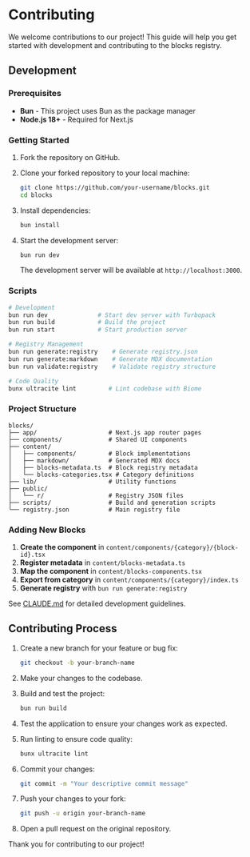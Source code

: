 # Contributing

We welcome contributions to our project! This guide will help you get started with development and contributing to the blocks registry.

## Development

### Prerequisites

- **Bun** - This project uses Bun as the package manager
- **Node.js 18+** - Required for Next.js

### Getting Started

1. Fork the repository on GitHub.

2. Clone your forked repository to your local machine:

   ```bash
   git clone https://github.com/your-username/blocks.git
   cd blocks
   ```

3. Install dependencies:

   ```bash
   bun install
   ```

4. Start the development server:

   ```bash
   bun run dev
   ```

   The development server will be available at `http://localhost:3000`.

### Scripts

```bash
# Development
bun run dev              # Start dev server with Turbopack
bun run build            # Build the project
bun run start            # Start production server

# Registry Management
bun run generate:registry    # Generate registry.json
bun run generate:markdown    # Generate MDX documentation
bun run validate:registry    # Validate registry structure

# Code Quality  
bunx ultracite lint         # Lint codebase with Biome
```

### Project Structure

```
blocks/
├── app/                    # Next.js app router pages
├── components/             # Shared UI components
├── content/
│   ├── components/         # Block implementations
│   ├── markdown/           # Generated MDX docs
│   ├── blocks-metadata.ts  # Block registry metadata
│   └── blocks-categories.tsx # Category definitions
├── lib/                    # Utility functions
├── public/
│   └── r/                  # Registry JSON files
├── scripts/                # Build and generation scripts
└── registry.json           # Main registry file
```

### Adding New Blocks

1. **Create the component** in `content/components/{category}/{block-id}.tsx`
2. **Register metadata** in `content/blocks-metadata.ts`
3. **Map the component** in `content/blocks-components.tsx` 
4. **Export from category** in `content/components/{category}/index.ts`
5. **Generate registry** with `bun run generate:registry`

See [CLAUDE.md](./CLAUDE.md) for detailed development guidelines.

## Contributing Process

1. Create a new branch for your feature or bug fix:

   ```bash
   git checkout -b your-branch-name
   ```

2. Make your changes to the codebase.

3. Build and test the project:

   ```bash
   bun run build
   ```

4. Test the application to ensure your changes work as expected.

5. Run linting to ensure code quality:

   ```bash
   bunx ultracite lint
   ```

6. Commit your changes:

   ```bash
   git commit -m "Your descriptive commit message"
   ```

7. Push your changes to your fork:

   ```bash
   git push -u origin your-branch-name
   ```

8. Open a pull request on the original repository.

Thank you for contributing to our project!